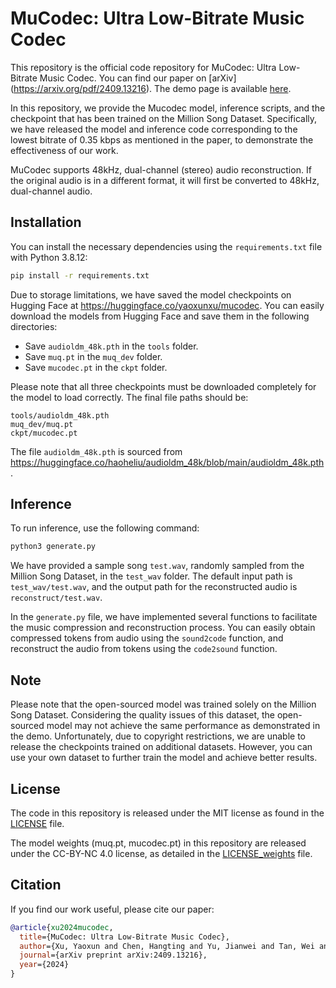 # MuCodec: Ultra Low-Bitrate Music Codec

This repository is the official code repository for MuCodec: Ultra Low-Bitrate Music Codec. You can find our paper on [arXiv] (https://arxiv.org/pdf/2409.13216). The demo page is available [here](https://xuyaoxun.github.io/MuCodec_demo/).

In this repository, we provide the Mucodec model, inference scripts, and the checkpoint that has been trained on the Million Song Dataset. Specifically, we have released the model and inference code corresponding to the lowest bitrate of 0.35 kbps as mentioned in the paper, to demonstrate the effectiveness of our work.


MuCodec supports 48kHz, dual-channel (stereo) audio reconstruction. If the original audio is in a different format, it will first be converted to 48kHz, dual-channel audio.

## Installation

You can install the necessary dependencies using the `requirements.txt` file with Python 3.8.12:

```bash
pip install -r requirements.txt
```

Due to storage limitations, we have saved the model checkpoints on Hugging Face at https://huggingface.co/yaoxunxu/mucodec. You can easily download the models from Hugging Face and save them in the following directories:

- Save `audioldm_48k.pth` in the `tools` folder.
- Save `muq.pt` in the `muq_dev` folder.
- Save `mucodec.pt` in the `ckpt` folder.

Please note that all three checkpoints must be downloaded completely for the model to load correctly. The final file paths should be:

```
tools/audioldm_48k.pth
muq_dev/muq.pt
ckpt/mucodec.pt
```

The file `audioldm_48k.pth` is sourced from https://huggingface.co/haoheliu/audioldm_48k/blob/main/audioldm_48k.pth.

## Inference

To run inference, use the following command:

```bash
python3 generate.py
```

We have provided a sample song `test.wav`, randomly sampled from the Million Song Dataset, in the `test_wav` folder. The default input path is `test_wav/test.wav`, and the output path for the reconstructed audio is `reconstruct/test.wav`.

In the `generate.py` file, we have implemented several functions to facilitate the music compression and reconstruction process. You can easily obtain compressed tokens from audio using the `sound2code` function, and reconstruct the audio from tokens using the `code2sound` function.

## Note

Please note that the open-sourced model was trained solely on the Million Song Dataset. Considering the quality issues of this dataset, the open-sourced model may not achieve the same performance as demonstrated in the demo. Unfortunately, due to copyright restrictions, we are unable to release the checkpoints trained on additional datasets. However, you can use your own dataset to further train the model and achieve better results.

## License

The code in this repository is released under the MIT license as found in the [LICENSE](LICENSE) file.

The model weights (muq.pt, mucodec.pt) in this repository are released under the CC-BY-NC 4.0 license, as detailed in the [LICENSE_weights](LICENSE_weights) file. 

## Citation

If you find our work useful, please cite our paper:

```bibtex
@article{xu2024mucodec,
  title={MuCodec: Ultra Low-Bitrate Music Codec},
  author={Xu, Yaoxun and Chen, Hangting and Yu, Jianwei and Tan, Wei and Gu, Rongzhi and Lei, Shun and Lin, Zhiwei and Wu, Zhiyong},
  journal={arXiv preprint arXiv:2409.13216},
  year={2024}
}
```